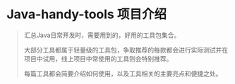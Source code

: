 # Java-handy-tools 项目介绍
> 汇总Java日常开发时，需要用到的，好用的工具包集合。
>
> 大部分工具都属于轻量级的工具包，争取推荐的每款都会进行实际测试并在项目中试用，线上项目中常使用的工具则会特别推荐。
>
> 每篇工具都会简要介绍如何使用，以及工具相关的主要亮点和便捷之处。

